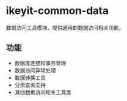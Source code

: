 # ikeyit-common-data

数据访问工具模块，提供通用的数据访问相关功能。

## 功能

- 数据库连接和事务管理
- 数据访问异常处理
- 数据转换工具
- 分页查询支持
- 其他数据访问相关工具类
